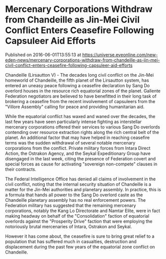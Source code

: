# Mercenary Corporations Withdraw from Chandeille as Jin-Mei Civil Conflict Enters Ceasefire Following Capsuleer Aid Efforts
Published on 2016-06-01T13:55:13 at https://universe.eveonline.com/new-eden-news/mercenary-corporations-withdraw-from-chandeille-as-jin-mei-civil-conflict-enters-ceasefire-following-capsuleer-aid-efforts

Chandeille (Lirsautton V) - The decades long civil conflict on the Jin-Mei homeworld of Chandeille, the fifth planet of the Lirsautton system, has entered an uneasy peace following a ceasefire declaration by Sang Do overlord houses in the resource rich equatorial zones of the planet. Gallente Federation negotiators are believed to have benefitted in their long task of brokering a ceasefire from the recent involvement of capsuleers from the "Villore Assembly" calling for peace and providing humanitarian aid.

While the equatorial conflict has waxed and waned over the decades, the last few years have seen particularly intense fighting as interstellar mercenary corporations offered their services to various Sang Do overlords contending over resource extraction rights along the rich central belt of the planet. An additional factor that may have helped in reaching ceasefire terms was the sudden withdrawal of several notable mercenary corporations from the conflict. Private military forces from Intara Direct Action, the Ostrakon Agency, and the Seykal Expeditionary Group have disengaged in the last week, citing the presence of Federation covert and special forces as cause for activating "sovereign non-compete" clauses in their contracts.

The Federal Intelligence Office has denied all claims of involvement in the civil conflict, noting that the internal security situation of Chandeille is a matter for the Jin-Mei authorities and planetary assembly. In practice, this is a formula that hands all power to the Sang Do overlord caste as the Chandeille planetary assembly has no real enforcement powers. The Federation military has suggested that the remaining mercenary corporations, notably the Kang Lo Directorate and Namtar Elite, were in fact making headway on behalf of the "Consolidation" faction of equatorial overlords against the "Prosperity Drive" faction that were employing the notoriously brutal mercenaries of Intara, Ostrakon and Seykal.

However it has come about, the ceasefire is sure to bring great relief to a population that has suffered much in casualties, destruction and displacement during the past few years of the equatorial zone conflict on Chandeille.
